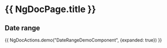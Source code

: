 # {{ NgDocPage.title }}

## Date range

{{ NgDocActions.demo("DateRangeDemoComponent", {expanded: true}) }}
